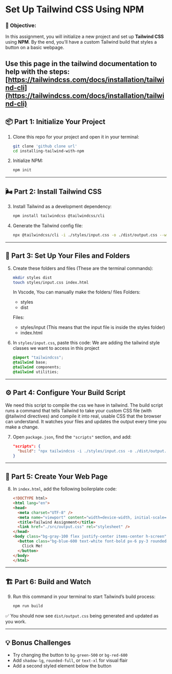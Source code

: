 # Set Up Tailwind CSS Using NPM

### 🎯 Objective:
In this assignment, you will initialize a new project and set up **Tailwind CSS** using **NPM**. By the end, you’ll have a custom Tailwind build that styles a button on a basic webpage.

Use this page in the tailwind documentation to help with the steps: [https://tailwindcss.com/docs/installation/tailwind-cli](https://tailwindcss.com/docs/installation/tailwind-cli)
---

## 📦 Part 1: Initialize Your Project

1. Clone this repo for your project and open it in your terminal:
   ```bash
   git clone 'github clone url'
   cd installing-tailwind-with-npm
   ```

2. Initialize NPM:
   ```bash
   npm init
   ```

---

## 🌬️ Part 2: Install Tailwind CSS

3. Install Tailwind as a development dependency:
   ```bash
   npm install tailwindcss @tailwindcss/cli
   ```

4. Generate the Tailwind config file:
   ```bash
   npx @tailwindcss/cli -i ./styles/input.css -o ./dist/output.css --watch
   ```

---

## 🧱 Part 3: Set Up Your Files and Folders

5. Create these folders and files (These are the terminal commands):
   ```bash
   mkdir styles dist
   touch styles/input.css index.html
   ```
   In Vscode, You can manually make the folders/ files
      Folders:
      - styles
      - dist

      Files:
      - styles/input (This means that the input file is inside the styles folder)
      - index.html

7. In `styles/input.css`, paste this code:
   We are adding the tailwind style classes we want to access in this project
   ```css
   @import "tailwindcss";
   @tailwind base;
   @tailwind components;
   @tailwind utilities;
   ```

---

## ⚙️ Part 4: Configure Your Build Script
We need this script to compile the css we have in tailwind. The build script runs a command that tells Tailwind to take your custom CSS file (with @tailwind directives) and compile it into real, usable CSS that the browser can understand. It watches your files and updates the output every time you make a change.

7. Open `package.json`, find the `"scripts"` section, and add:

   ```json
   "scripts": {
     "build": "npx tailwindcss -i ./styles/input.css -o ./dist/output.css --watch"
   }
   ```

---

## 🧪 Part 5: Create Your Web Page

8. In `index.html`, add the following boilerplate code:

   ```html
   <!DOCTYPE html>
   <html lang="en">
   <head>
     <meta charset="UTF-8" />
     <meta name="viewport" content="width=device-width, initial-scale=1.0" />
     <title>Tailwind Assignment</title>
     <link href="./src/output.css" rel="stylesheet" />
   </head>
   <body class="bg-gray-100 flex justify-center items-center h-screen">
     <button class="bg-blue-600 text-white font-bold px-6 py-3 rounded hover:bg-blue-700 transition">
       Click Me!
     </button>
   </body>
   </html>
   ```

---

## 🏗️ Part 6: Build and Watch

9. Run this command in your terminal to start Tailwind’s build process:

   ```bash
   npm run build
   ```

✅ You should now see `dist/output.css` being generated and updated as you work.

---

## 💡 Bonus Challenges

- Try changing the button to `bg-green-500` or `bg-red-600`
- Add `shadow-lg`, `rounded-full`, or `text-xl` for visual flair
- Add a second styled element below the button
